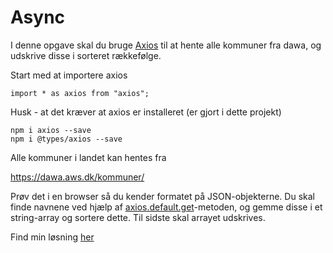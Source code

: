 # Async

I denne opgave skal du bruge [Axios](https://github.com/axios/axios) til at hente alle kommuner fra dawa, og udskrive disse i sorteret rækkefølge.

Start med at importere axios

```
import * as axios from "axios";
```

Husk - at det kræver at axios er installeret (er gjort i dette projekt)

```
npm i axios --save
npm i @types/axios --save
```

Alle kommuner i landet kan hentes fra

https://dawa.aws.dk/kommuner/

Prøv det i en browser så du kender formatet på JSON-objekterne. Du skal finde navnene ved hjælp af [axios.default.get](https://github.com/axios/axios#example)-metoden, og gemme disse i et string-array og sortere dette. Til sidste skal arrayet udskrives.

Find min løsning [her](../solution.ts)